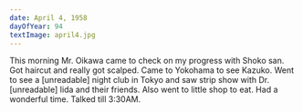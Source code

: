 ```yaml
---
date: April 4, 1958
dayOfYear: 94
textImage: april4.jpg
---
```

This morning Mr. Oikawa came to check on my progress with Shoko san. Got haircut and really got scalped. Came to Yokohama to see Kazuko. Went to see a [unreadable] night club in Tokyo and saw strip show with Dr. [unreadable] Iida and their friends. Also went to little shop to eat. Had a wonderful time. Talked till 3:30AM.